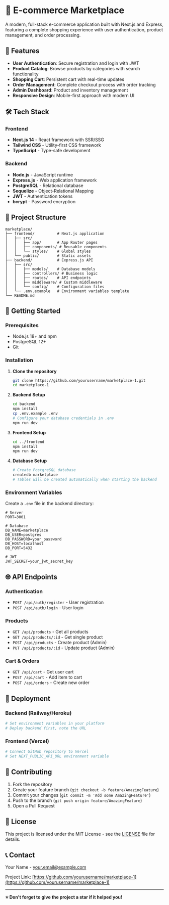 # 🛒 E-commerce Marketplace

A modern, full-stack e-commerce application built with Next.js and Express, featuring a complete shopping experience with user authentication, product management, and order processing.

## 🚀 Features

- **User Authentication**: Secure registration and login with JWT
- **Product Catalog**: Browse products by categories with search functionality
- **Shopping Cart**: Persistent cart with real-time updates
- **Order Management**: Complete checkout process with order tracking
- **Admin Dashboard**: Product and inventory management
- **Responsive Design**: Mobile-first approach with modern UI

## 🛠 Tech Stack

### Frontend
- **Next.js 14** - React framework with SSR/SSG
- **Tailwind CSS** - Utility-first CSS framework
- **TypeScript** - Type-safe development

### Backend
- **Node.js** - JavaScript runtime
- **Express.js** - Web application framework
- **PostgreSQL** - Relational database
- **Sequelize** - Object-Relational Mapping
- **JWT** - Authentication tokens
- **bcrypt** - Password encryption

## 📁 Project Structure

```
marketplace/
├── frontend/          # Next.js application
│   ├── src/
│   │   ├── app/       # App Router pages
│   │   ├── components/ # Reusable components
│   │   └── styles/    # Global styles
│   └── public/        # Static assets
├── backend/           # Express.js API
│   ├── src/
│   │   ├── models/    # Database models
│   │   ├── controllers/ # Business logic
│   │   ├── routes/    # API endpoints
│   │   ├── middleware/ # Custom middleware
│   │   └── config/    # Configuration files
│   └── .env.example   # Environment variables template
└── README.md
```

## 🚦 Getting Started

### Prerequisites
- Node.js 18+ and npm
- PostgreSQL 12+
- Git

### Installation

1. **Clone the repository**
   ```bash
   git clone https://github.com/yourusername/marketplace-1.git
   cd marketplace-1
   ```

2. **Backend Setup**
   ```bash
   cd backend
   npm install
   cp .env.example .env
   # Configure your database credentials in .env
   npm run dev
   ```

3. **Frontend Setup**
   ```bash
   cd ../frontend
   npm install
   npm run dev
   ```

4. **Database Setup**
   ```bash
   # Create PostgreSQL database
   createdb marketplace
   # Tables will be created automatically when starting the backend
   ```

### Environment Variables

Create a `.env` file in the backend directory:

```env
# Server
PORT=3001

# Database
DB_NAME=marketplace
DB_USER=postgres
DB_PASSWORD=your_password
DB_HOST=localhost
DB_PORT=5432

# JWT
JWT_SECRET=your_jwt_secret_key
```

## 🌐 API Endpoints

### Authentication
- `POST /api/auth/register` - User registration
- `POST /api/auth/login` - User login

### Products
- `GET /api/products` - Get all products
- `GET /api/products/:id` - Get single product
- `POST /api/products` - Create product (Admin)
- `PUT /api/products/:id` - Update product (Admin)

### Cart & Orders
- `GET /api/cart` - Get user cart
- `POST /api/cart` - Add item to cart
- `POST /api/orders` - Create new order

## 🚀 Deployment

### Backend (Railway/Heroku)
```bash
# Set environment variables in your platform
# Deploy backend first, note the URL
```

### Frontend (Vercel)
```bash
# Connect GitHub repository to Vercel
# Set NEXT_PUBLIC_API_URL environment variable
```

## 🤝 Contributing

1. Fork the repository
2. Create your feature branch (`git checkout -b feature/AmazingFeature`)
3. Commit your changes (`git commit -m 'Add some AmazingFeature'`)
4. Push to the branch (`git push origin feature/AmazingFeature`)
5. Open a Pull Request

## 📄 License

This project is licensed under the MIT License - see the [LICENSE](LICENSE) file for details.

## 📞 Contact

Your Name - your.email@example.com

Project Link: [https://github.com/yourusername/marketplace-1](https://github.com/yourusername/marketplace-1)

---

**⭐ Don't forget to give the project a star if it helped you!**